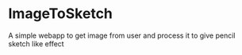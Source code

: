 # ImageToSketch
A simple webapp to get image from user and process it to give pencil sketch like effect

